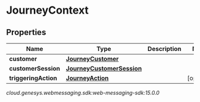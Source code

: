 # JourneyContext


## Properties

| Name | Type | Description | Notes |
| ------------ | ------------- | ------------- | ------------- |
| **customer** | [**JourneyCustomer**](JourneyCustomer) |  |  |
| **customerSession** | [**JourneyCustomerSession**](JourneyCustomerSession) |  |  |
| **triggeringAction** | [**JourneyAction**](JourneyAction) |  |  [optional] |




_cloud.genesys.webmessaging.sdk:web-messaging-sdk:15.0.0_
